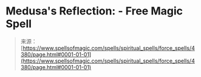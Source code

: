 <!--yml

category: 未分类

date: 2024-06-12 18:38:04

-->

# Medusa's Reflection: - Free Magic Spell

> 来源：[https://www.spellsofmagic.com/spells/spiritual_spells/force_spells/4380/page.html#0001-01-01](https://www.spellsofmagic.com/spells/spiritual_spells/force_spells/4380/page.html#0001-01-01)
